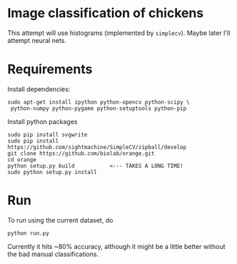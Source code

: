 # Image classification of chickens

This attempt will use histograms (implemented by `simplecv`). Maybe later I'll attempt neural nets. 

# Requirements

Install dependencies:

```
sudo apt-get install ipython python-opencv python-scipy \
 python-numpy python-pygame python-setuptools python-pip
```

Install python packages

```
sudo pip install svgwrite
sudo pip install https://github.com/sightmachine/SimpleCV/zipball/develop
git clone https://github.com/biolab/orange.git
cd orange
python setup.py build           <--- TAKES A LONG TIME!
sudo python setup.py install
```

# Run

To run using the current dataset, do

```
python run.py
```

Currently it hits ~80% accuracy, although it might be a little better without the bad manual classifications.